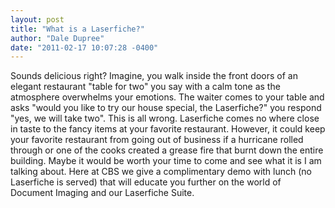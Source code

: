 ```yaml
---
layout: post
title: "What is a Laserfiche?"
author: "Dale Dupree"
date: "2011-02-17 10:07:28 -0400"
---
```


Sounds delicious right? Imagine, you walk inside the front doors of an elegant restaurant "table for two" you say with a calm tone as the atmosphere overwhelms your emotions. The waiter comes to your table and asks "would you like to try our house special, the Laserfiche?" you respond "yes, we will take two". This is all wrong. Laserfiche comes no where close in taste to the fancy items at your favorite restaurant. However, it could keep your favorite restaurant from going out of business if a hurricane rolled through or one of the cooks created a grease fire that burnt down the entire building. Maybe it would be worth your time to come and see what it is I am talking about. Here at CBS we give a complimentary demo with lunch (no Laserfiche is served) that will educate you further on the world of Document Imaging and our Laserfiche Suite.
